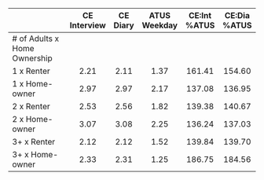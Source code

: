 
|                      | CE<br>Interview |  CE<br>Diary | ATUS<br>Weekday | CE:Int<br>%ATUS | CE:Dia<br>%ATUS |
| -------------------- | :----------: | :----------: | :----------: | :----------: | :----------: |
| # of Adults x Home Ownership |              |              |              |              |              |
| 1 x Renter           |         2.21 |         2.11 |         1.37 |       161.41 |       154.60 |
| 1 x Home-owner       |         2.97 |         2.97 |         2.17 |       137.08 |       136.95 |
| 2 x Renter           |         2.53 |         2.56 |         1.82 |       139.38 |       140.67 |
| 2 x Home-owner       |         3.07 |         3.08 |         2.25 |       136.24 |       137.03 |
| 3+ x Renter          |         2.12 |         2.12 |         1.52 |       139.84 |       139.70 |
| 3+ x Home-owner      |         2.33 |         2.31 |         1.25 |       186.75 |       184.56 |


